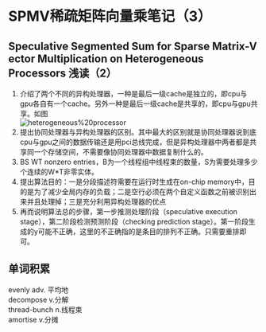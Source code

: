 # SPMV稀疏矩阵向量乘笔记（3）
## Speculative Segmented Sum for Sparse Matrix-V ector Multiplication on Heterogeneous Processors 浅读（2）
1. 介绍了两个不同的异构处理器，一种是最后一级cache是独立的，即cpu与gpu各自有一个cache。另外一种是最后一级cache是共享的，即cpu与gpu共享。如图  
![heterogeneous%20processor](/mymd/学习日记-spmv（3）/heterogeneous%20processor.png)
2. 提出协同处理器与异构处理器的区别。其中最大的区别就是协同处理器说到底cpu与gpu之间的数据传输还是用pci总线完成，但是异构处理器中两者都是共享同一个存储空间，不需要像协同处理器中数据复制什么的。
3. BS WT nonzero entries，B为一个线程组中线程束的数量，S为需要处理多少个连续的W*T非零实体。
4. 提出算法目的：一是分段描述符需要在运行时生成在on-chip memory中，目的是为了减少全局内存的负载；二是空行必须在两个自定义函数之前被识别出来并且处理掉；三是充分利用异构处理器的优点
5. 再而说明算法总的步骤，第一步推测处理阶段（speculative execution stage），第二阶段检测预测阶段（checking prediction stage）。第一阶段生成的y可能不正确，这里的不正确指的是条目的排列不正确。只需要重排即可。
## 单词积累
evenly adv. 平均地  
decompose v.分解  
thread-bunch n.线程束  
amortise v.分摊  